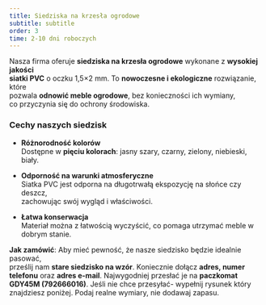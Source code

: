 ```yaml
---
title: Siedziska na krzesła ogrodowe
subtitle: subtitle
order: 3
time: 2-10 dni roboczych
---
```


Nasza firma oferuje **siedziska na krzesła ogrodowe** wykonane z **wysokiej
jakości  
siatki PVC** o oczku 1,5×2 mm. To **nowoczesne i ekologiczne** rozwiązanie,
które  
pozwala **odnowić meble ogrodowe**, bez konieczności ich wymiany,  
co przyczynia się do ochrony środowiska.

### Cechy naszych siedzisk

- **Różnorodność kolorów**  
  Dostępne w **pięciu kolorach**: jasny szary, czarny, zielony, niebieski,
  biały.

- **Odporność na warunki atmosferyczne**  
  Siatka PVC jest odporna na długotrwałą ekspozycję na słońce czy deszcz,  
  zachowując swój wygląd i właściwości.

- **Łatwa konserwacja**  
  Materiał można z łatwością wyczyścić, co pomaga utrzymać meble w dobrym
  stanie.

**Jak zamówić**: Aby mieć pewność, że nasze siedzisko będzie idealnie pasować,  
prześlij nam **stare siedzisko na wzór**. Koniecznie dołącz **adres, numer  
telefonu** oraz **adres e-mail**. Najwygodniej przesłać je na **paczkomat GDY45M
(792666016)**. Jeśli nie chce przesyłać- wypełnij rysunek który znajdziesz
poniżej. Podaj realne wymiary, nie dodawaj zapasu.
